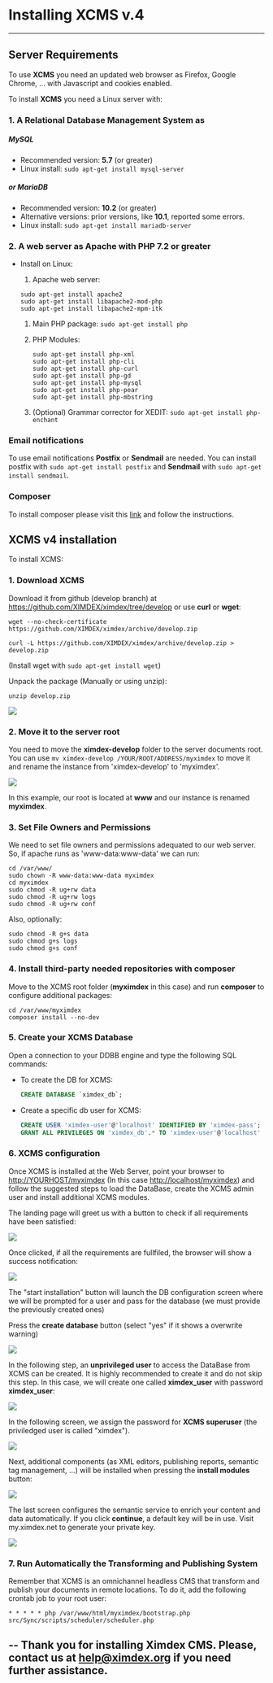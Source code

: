 


# Installing XCMS v.4
---

## Server Requirements

To use **XCMS** you need an updated web browser as Firefox, Google Chrome, ... with Javascript and cookies enabled.

To install **XCMS** you need a Linux server with:

### 1. A Relational Database Management System as

##### MySQL

* Recommended version: **5.7** (or greater)
* Linux install: `sudo apt-get install mysql-server`

##### or MariaDB

* Recommended version: **10.2** (or greater)
* Alternative versions: prior versions, like **10.1**, reported some errors.
* Linux install: `sudo apt-get install mariadb-server`

### 2. A web server as Apache with PHP 7.2 or greater

* Install on Linux:

  1. Apache web server:   
  ```shell
  sudo apt-get install apache2
  sudo apt-get install libapache2-mod-php
  sudo apt-get install libapache2-mpm-itk
  ```
  
  1. Main PHP package: `sudo apt-get install php`

  2. PHP Modules:
     ```shell
     sudo apt-get install php-xml
     sudo apt-get install php-cli
     sudo apt-get install php-curl
     sudo apt-get install php-gd
     sudo apt-get install php-mysql
     sudo apt-get install php-pear
     sudo apt-get install php-mbstring
     ```

  3. (Optional) Grammar corrector for XEDIT: `sudo apt-get install php-enchant`


### Email notifications

To use email notifications **Postfix** or **Sendmail** are needed. You can install postfix with `sudo apt-get install postfix` and **Sendmail** with `sudo apt-get install sendmail`.

### Composer

To install composer please visit this [link](https://getcomposer.org/doc/00-intro.md#installation-linux-unix-macos) and follow the instructions.

## XCMS v4 installation

To install XCMS:

### 1. Download XCMS

Download it from github (develop branch) at https://github.com/XIMDEX/ximdex/tree/develop or use **curl** or **wget**:

```shell
wget --no-check-certificate https://github.com/XIMDEX/ximdex/archive/develop.zip
```

```shell
curl -L https://github.com/XIMDEX/ximdex/archive/develop.zip > develop.zip
```

(Install wget with ```sudo apt-get install wget```)

Unpack the package (Manually or using unzip):

```shell
unzip develop.zip
```

![](https://raw.githubusercontent.com/XIMDEX/resources/master/img/XCMS-install/Selección_020.png)

### 2. Move it to the server root

You need to move the **ximdex-develop** folder to the server documents root. You can use `mv ximdex-develop /YOUR/ROOT/ADDRESS/myximdex` to move it and rename the instance from 'ximdex-develop' to 'myximdex'.

![](https://raw.githubusercontent.com/XIMDEX/resources/master/img/XCMS-install/Selección_021.png)

In this example, our root is located at **www** and our instance is renamed **myximdex**.

### 3. Set File Owners and Permissions

We need to set file owners and permissions adequated to our web server. So, if apache runs as 'www-data:www-data' we can run:

```shell
cd /var/www/
sudo chown -R www-data:www-data myximdex
cd myximdex
sudo chmod -R ug+rw data
sudo chmod -R ug+rw logs
sudo chmod -R ug+rw conf
```

Also, optionally:

```shell
sudo chmod -R g+s data
sudo chmod g+s logs
sudo chmod g+s conf
```

### 4. Install third-party needed repositories with **composer**

Move to the XCMS root folder (**myximdex** in this case) and run **composer** to configure additional packages:

```shell
cd /var/www/myximdex
composer install --no-dev
```

### 5. Create your XCMS Database

Open a connection to your DDBB engine and type the following SQL commands:

* To create the DB for XCMS:

  ```sql
  CREATE DATABASE `ximdex_db`;
  ```

* Create a specific db user for XCMS:

  ```sql
  CREATE USER 'ximdex-user'@'localhost' IDENTIFIED BY 'ximdex-pass';
  GRANT ALL PRIVILEGES ON 'ximdex_db'.* TO 'ximdex-user'@'localhost' WITH GRANT OPTION;
  ```

### 6. XCMS configuration

Once XCMS is installed at the Web Server, point your browser to <http://YOURHOST/myximdex> (In this case <http://localhost/myximdex>) and follow the suggested steps to load the DataBase, create the XCMS admin user and install additional XCMS modules.

The landing page will greet us with a button to check if all requirements have been satisfied:

![](https://raw.githubusercontent.com/XIMDEX/resources/master/img/XCMS-install/023.png)

Once clicked, if all the requirements are fullfiled, the browser will show a success notification:

![](https://raw.githubusercontent.com/XIMDEX/resources/master/img/XCMS-install/Selección_024.png)

The "start installation" button will launch the DB configuration screen where we will be prompted for a user and pass for the database (we must provide the previously created ones)

Press the **create database** button (select "yes" if it shows a overwrite warning)

![](https://raw.githubusercontent.com/XIMDEX/resources/master/img/XCMS-install/026.png)

In the following step, an **unprivileged user** to access the DataBase from XCMS can be created. It is highly recommended to create it and do not skip this step. In this case, we will create one called **ximdex_user** with password **ximdex_user**:

![](https://raw.githubusercontent.com/XIMDEX/resources/master/img/XCMS-install/Selección_027.png)

In the following screen, we assign the password for **XCMS superuser** (the priviledged user is called "ximdex").

![](https://raw.githubusercontent.com/XIMDEX/resources/master/img/XCMS-install/028.png)

Next, additional components (as XML editors, publishing reports, semantic tag management, ...) will be installed when pressing the **install modules** button:

![](https://raw.githubusercontent.com/XIMDEX/resources/master/img/XCMS-install/029.png)

The last screen configures the semantic service to enrich your content and data automatically. If you click **continue**, a  default key will be in use. Visit my.ximdex.net to generate your private key.

![](https://raw.githubusercontent.com/XIMDEX/resources/master/img/XCMS-install/031.png)

### 7. Run Automatically the Transforming and Publishing System

Remember that XCMS is an omnichannel headless CMS that transform and publish your documents in remote locations. To do it, add the following crontab job to your root user:
```
* * * * * php /var/www/html/myximdex/bootstrap.php src/Sync/scripts/scheduler/scheduler.php
```
--
Thank you for installing **Ximdex CMS**. Please, contact us at **help@ximdex.org** if you need further assistance.
--

